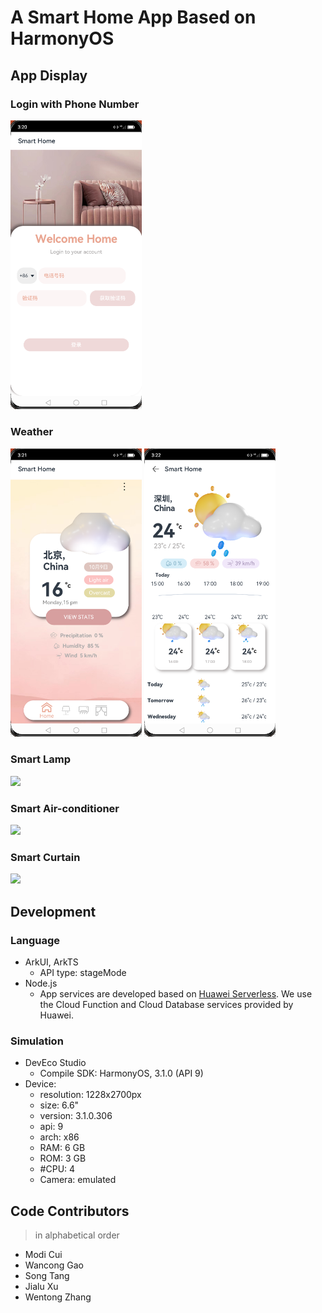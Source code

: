 # A Smart Home App Based on HarmonyOS
## App Display
### Login with Phone Number
<!-- <img src="https://github.com/SongTunes/SmartHome/blob/main/doc/phone.png" width="210px"> -->
<img src="./doc/phone.png" width="210px">

### Weather
<!-- <img src="https://github.com/SongTunes/SmartHome/blob/main/doc/weather.png" width="210px"> -->
<!-- <img src="https://github.com/SongTunes/SmartHome/blob/main/doc/weather-d.png" width="210px"> -->
<img src="./doc/weather.png" width="210px">
<img src="./doc/weather-d.png" width="210px">

### Smart Lamp 
<!-- <img src="https://github.com/SongTunes/SmartHome/blob/main/doc/lamp.gif" width="210px"> -->
<img src="./doc/lamp.png" width="210px">

### Smart Air-conditioner
<!-- <img src="https://github.com/SongTunes/SmartHome/blob/main/doc/air-c.gif" width="210px"> -->
<img src="./doc/air-c.png" width="210px">

### Smart Curtain
<!-- <img src="https://github.com/SongTunes/SmartHome/blob/main/doc/curtain.gif" width="210px"> -->
<img src="./doc/curtain.png" width="210px">

## Development
### Language 
- ArkUI, ArkTS
  - API type: stageMode
- Node.js
  - App services are developed based on [Huawei Serverless](https://developer.huawei.com/consumer/cn/agconnect/serverless). We use the Cloud Function and Cloud Database services provided by Huawei. 
### Simulation
- DevEco Studio
  - Compile SDK: HarmonyOS, 3.1.0 (API 9)
- Device:
  - resolution: 1228x2700px
  - size: 6.6"
  - version: 3.1.0.306
  - api: 9
  - arch: x86
  - RAM: 6 GB
  - ROM: 3 GB
  - #CPU: 4
  - Camera: emulated
  
## Code Contributors
> in alphabetical order
* Modi Cui
* Wancong Gao
* Song Tang
* Jialu Xu
* Wentong Zhang
